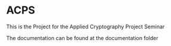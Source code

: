 # ACPS

This is the Project for the Applied Cryptography Project Seminar

The documentation can be found at the documentation folder